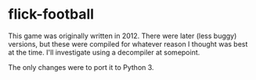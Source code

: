 # flick-football

This game was originally written in 2012. There were later (less buggy) versions, but these were compiled for whatever reason I thought was best at the time. I'll investigate using a decompiler at somepoint.

The only changes were to port it to Python 3. 
